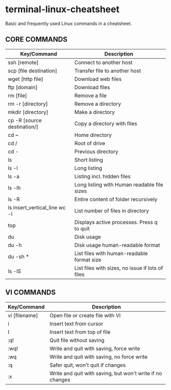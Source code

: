 # terminal-linux-cheatsheet
Basic and frequently used Linux commands in a cheatsheet.

## CORE COMMANDS

| Key/Command | Description |
| ----------- | ----------- |
| ssh [remote] | Connect to another host |
| scp [file destination] | Transfer file to another host |
| wget [http file] | Download web files |
| ftp [domain] | Download files |
| rm [file] | Remove a file |
| rm -r [directory] |  Remove a directory |
| mkdir [directory] | Make a directory |
| cp -R [source destination/] | Copy a directory with files
| cd ~ |  Home directory |
| cd /  | Root of drive |
| cd -  | Previous directory |
| ls | Short listing |
| ls -l | Long listing |
| ls -a | Listing incl. hidden files |
| ls -lh| Long listing with Human readable file sizes |
| ls -R | Entire content of folder recursively |
| ls insert_vertical_line wc -l | List number of files in directory |
| top | Displays active processes. Press q to quit |
| du | Disk usage |
| du -h | Disk usage human-readable format |
| du -sh * | List files with human-readable format size |
| ls -lS | List files with sizes, no issue if lots of files |


## VI COMMANDS

| Key/Command | Description |
| ----------- | ----------- |
| vi [filename] | Open file or create file with VI |
| i | Insert text from cursor|
| I | Insert text from top of file |
| :q! | Quit file without saving |
| :wq! | Write and quit with saving, force write|
| :wq | Write and quit with saving, no force write|
| :q | Safer quit, won't quit if changes |
| :x | Write and quit with saving, but won't write if no changes |



